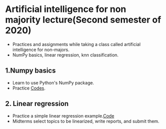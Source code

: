 # Artificial intelligence for non majority lecture(Second semester of 2020)
- Practices and assignments while taking a class called artificial intelligence for non-majors.
- NumPy basics, linear regression, knn classification.

## 1.Numpy basics
- Learn to use Python's NumPy package.
- Practice [Codes](https://github.com/young3984/Artificial_intelligence_for_non_majority_lecture/tree/master/numpy%EA%B8%B0%EC%B4%88).

## 2. Linear regression
- Practice a simple linear regression example.[Code]()
- Midterms select topics to be linearized, write reports, and submit them.
